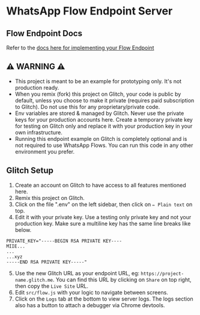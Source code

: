 # WhatsApp Flow Endpoint Server

## Flow Endpoint Docs

Refer to the [docs here for implementing your Flow Endpoint](https://developers.facebook.com/docs/whatsapp/flows/guides/implementingyourflowendpoint)

## ⚠️ WARNING ⚠️

- This project is meant to be an example for prototyping only. It's not production ready.
- When you remix (fork) this project on Glitch, your code is public by default, unless you choose to make it private (requires paid subscription to Glitch). Do not use this for any proprietary/private code.
- Env variables are stored & managed by Glitch. Never use the private keys for your production accounts here. Create a temporary private key for testing on Glitch only and replace it with your production key in your own infrastructure.
- Running this endpoint example on Glitch is completely optional and is not required to use WhatsApp Flows. You can run this code in any other environment you prefer.

## Glitch Setup

1. Create an account on Glitch to have access to all features mentioned here.
2. Remix this project on Glitch.
3. Click on the file ".env" on the left sidebar, then click on `✏️ Plain text` on top.
4. Edit it with your private key. Use a testing only private key and not your production key. Make sure a multiline key has the same line breaks like below.
```
PRIVATE_KEY="-----BEGIN RSA PRIVATE KEY----
MIIE...
...
...xyz
-----END RSA PRIVATE KEY-----"
```
5. Use the new Glitch URL as your endpoint URL, eg: `https://project-name.glitch.me`. You can find this URL by clicking on `Share` on top right, then copy the `Live Site` URL.
6. Edit `src/flow.js` with your logic to navigate between screens.
7. Click on the `Logs` tab at the bottom to view server logs. The logs section also has a button to attach a debugger via Chrome devtools.
